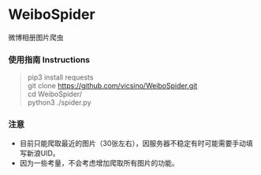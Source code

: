 # WeiboSpider
微博相册图片爬虫
### 使用指南 Instructions
> pip3 install requests   
> git clone https://github.com/vicsino/WeiboSpider.git   
> cd WeiboSpider/   
> python3 ./spider.py   

### 注意
- 目前只能爬取最近的图片（30张左右），因服务器不稳定有时可能需要手动填写新浪UID。
- 因为一些考量，不会考虑增加爬取所有图片的功能。
